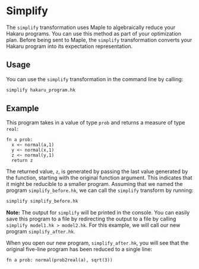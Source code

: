 # Simplify #

The `simplify` transformation uses Maple to algebraically reduce your Hakaru programs. You can use this method as part of your optimization plan. Before being sent to Maple, 
the `simplify` transformation converts your Hakaru program into its expectation representation.

## Usage ##

You can use the `simplify` transformation in the command line by calling:

````bash
simplify hakaru_program.hk
````

## Example ##

This program takes in a value of type `prob` and returns a measure of type `real`:

````nohighlight
fn a prob:
  x <~ normal(a,1)
  y <~ normal(x,1)
  z <~ normal(y,1)
  return z
````

The returned value, `z`, is generated by passing the last value generated by the function, starting with the original function argument. This indicates that it might be 
reducible to a smaller program. Assuming that we named the program `simplify_before.hk`, we can call the `simplify` transform by running:

````bash
simplify simplify_before.hk
````

**Note:** The output for `simplify` will be printed in the console. You can easily save this program to a file by redirecting the output to a file by calling 
`simplify model1.hk > model2.hk`. For this example, we will call our new program `simplify_after.hk`. 

When you open our new program, `simplify_after.hk`, you will see that the original five-line program has been reduced to a single line:

````nohighlight
fn a prob: normal(prob2real(a), sqrt(3))
````
